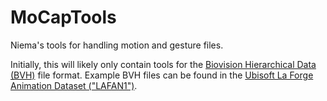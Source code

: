 # MoCapTools
Niema's tools for handling motion and gesture files.

Initially, this will likely only contain tools for the [Biovision Hierarchical Data (BVH)](https://en.wikipedia.org/wiki/List_of_motion_and_gesture_file_formats#BVA_and_BVH_file_formats) file format. Example BVH files can be found in the [Ubisoft La Forge Animation Dataset ("LAFAN1")](https://github.com/ubisoft/ubisoft-laforge-animation-dataset).
